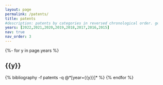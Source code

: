 ```yaml
---
layout: page
permalink: /patents/
title: patents
#description: patents by categories in reversed chronological order. generated by jekyll-scholar.
years: [2022,2021,2020,2019,2018,2017,2016,2015]
nav: true
nav_order: 3
---
```

<!-- _pages/patents.md -->
<div class="publications">

{%- for y in page.years %}
  <h2 class="year">{{y}}</h2>
  {% bibliography -f patents -q @*[year={{y}}]* %}
{% endfor %}

</div>
